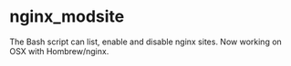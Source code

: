 # nginx_modsite

The Bash script can list, enable and disable nginx sites.
Now working on OSX with Hombrew/nginx.
